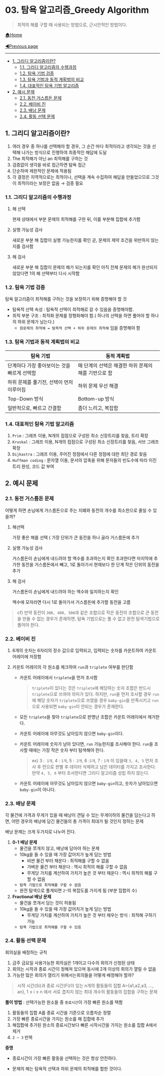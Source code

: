 # 03. 탐욕 알고리즘_Greedy Algorithm

> 최적의 해를 구할 때 사용되는 방법으로, 근시안적인 방법이다.

[🏠Home](https://github.com/batboy118/Study_Note)

[◀Previous page ](./)

---

<!-- TOC -->

- [1. 그리디 알고리즘이란?](#1-그리디-알고리즘이란)
	- [1.1. 그리디 알고리즘의 수행과정](#11-그리디-알고리즘의-수행과정)
	- [1.2. 탐욕 기법 검증](#12-탐욕-기법-검증)
	- [1.3. 탐욕 기법과 동적 계획법의 비교](#13-탐욕-기법과-동적-계획법의-비교)
	- [1.4. 대표적인 탐욕 기법 알고리즘](#14-대표적인-탐욕-기법-알고리즘)
- [2. 예시 문제](#2-예시-문제)
	- [2.1. 동전 거스름돈 문제](#21-동전-거스름돈-문제)
	- [2.2. 베이비 진](#22-베이비-진)
	- [2.3. 배낭 문제](#23-배낭-문제)
	- [2.4. 활동 선택 문제](#24-활동-선택-문제)

<!-- /TOC -->

## 1. 그리디 알고리즘이란?

1. 여러 경우 중 하나를 선택해야 할 경우, 그 순간 마다 최적이라고 생각되는 것을 선택해 나가는 방식으로 진행하여 최종적인 해답에 도달
2. The 최적해가 아닌 an 최적해를 구하는 것
3. 검증없이 생각을 바로 접근하면 탐욕 접근
4. 단순하며 제한적인 문제에 적용됨
5. 각 결정은 지역적으로는 최적이나, 선택을 계속 수집하여 해답을 만들었으므로 그것이 최적이라는 보장은 없음 → 검증 필요

### 1.1. 그리디 알고리즘의 수행과정

1. 해 선택

   현재 상태에서 부분 문제의 최적해를 구한 뒤, 이를 부분해 집합에 추가함

2. 실행 가능성 검사

   새로운 부분 해 집합이 실행 가능한지를 확인 곧, 문제의 제약 조건을 위반하지 않는지를 검사함

3. 해 검사

   새로운 부분 해 집합이 문제의 해가 되는지를 확인 아직 전체 문제의 해가 완선되지 않았다면 1의 해 선택부터 다시 시작함

### 1.2. 탐욕 기법 검증

탐욕 알고리즘이 최적해를 구하는 것을 보장하기 위해 증명해야 할 것

- 탐욕적 선택 속성 : 탐욕적 선택이 최적해로 갈 수 있음을 증명해야함.
- 최적 부분 구조 : 최적화 문제를 정형화해야 함.( 하나의 선택을 하면 풀어야 할 하나의 하위 문제가 남는다.)
  - `원문제의 최적해 = 탐욕적 선택 + 하위 문제의 최적해` 임을 증명해야 함

### 1.3. 탐욕 기법과 동적 계획법의 비교

| 탐욕 기법                                   | 동적 계획법                                          |
| ------------------------------------------- | ---------------------------------------------------- |
| 단계마다 가장 좋아보이는 것을 빠르게 선택함 | 매 단계의 선택은 해결한 하위 문제의 해를 기반으로 함 |
| 하위 문제를 풀기전, 선택이 먼저 이루어짐    | 하위 문제 우선 해결                                  |
| Top-Down 방식                               | Bottom-up 방식                                       |
| 일반적으로, 빠르고 간결함                   | 좀더 느리고, 복잡함                                  |

### 1.4. 대표적인 탐욕 기법 알고리즘

1. `Prim` : 그래프 이용, N개의 접점으로 구성된 최소 신장트리를 찾음, 트리 확장
2. `Kruskal` : 그래프 이용, N개의 접점으로 구성된 최소 신장트리를 찾음, 서브 그래프 확장
3. `Dijkastra` : 그래프 이용, 주어진 정점에서 다른 정점에 대한 최단 경로 찾음
4. `Huffman coding` : 문자열 이용, 문서의 압축을 위해 문자들의 빈도수에 따라 이진 트리 완성, 코드 값 부여

## 2. 예시 문제

### 2.1. 동전 거스름돈 문제

어떻게 하면 손님에게 거스름돈으로 주는 지폐와 동전의 개수를 최소한으로 줄일 수 있을까?

1. 해선택

   가장 좋은 해를 선택 ( 가장 단위가 큰 동전을 하나 골라 거스름돈에 추가

2. 실행 가능성 검사

   거스름돈이 손님에게 내드려야 할 액수를 초과하는지 확인 초과한다면 마지막에 추가한 동전을 거스름돈에서 빼고, 1로 돌아가서 현재보다 한 단계 작은 단위의 동전을 추가

3. 해 검사

   거스름돈이 손님에게 내드려야 하는 액수와 일치하는지 확인

   액수에 모자라면 다시 1로 돌아가서 거스름돈에 추가할 동전을 고름

> cf) 만약 동전이 `300, 400, 500`과 같은 조합으로 작은 동전의 조합으로 큰 동전을 만들 수 없는 경우가 존재하면, 탐욕 기법으로는 풀 수 없고 완전 탐색기법으로 풀어야 한다.

### 2.2. 베이비 진

1. 6개의 숫자는 6자리의 정수 값으로 입력되고, 입력되는 숫자를 카운트하여 카운트 어레이에 저장함

2. 카운트 어레이의 각 원소를 체크하여 `run`과 `triplete` 여부를 판단함

   - 카운트 어레이에서 `triplete`을 먼저 조사함

     > `triplete`이 있다는 것은 `triplete`에 해당하는 숫자 조합은 반드시 `triplete`으로 쓰여야 의미가 있다. 하지만,  `run`을 먼저 조사할 경우 `run`에 해당 숫자가 `triplete`으로 쓰였을 경우 `baby-gin`을 만족시키고 `run`으로 사용되면 `baby-gin`이 안되는 경우가 존재한다.

   - 모든 `triplete`을 찾아 `triplete`으로 판명난 조합은 카운트 어레이에서 제거한다.

   - 카운트 어레이에 아무것도 남아있지 않으면 `baby-gin`이다.

   - 카운트 어레이에 숫자가 남아 있다면, `run` 가능한지를 조사해야 한다. `run`을 조사할 때에는 가장 작은 숫자 부터 탐색해야 한다.

     > ex) 3 :` 1개`, 4 : `1개`, 5 :` 2개`, 6 :`1개`, 7 : `1개` 이 있을때 `3, 4, 5` 먼저 조사 후 런으로 판별 후 데이터 삭제하고 남은 데이터를 가지고 조사한다. 만약 `4, 5, 6` 부터 조사한다면 그리디 알고리즘 성립 하지 않는다.

   - 카운트 어레이에 아무것도 남아있지 않으면 `baby-gin`이고, 숫자가 남아있으면 `baby-gin`이 아니다.

### 2.3. 배낭 문제

각 물건에 가격과 무게가 있을 때 배낭이 견딜 수 있는 무게이하의 물건을 담는다고 하면, 어떤 경우의 배낭에 담긴 물건들의 총 가격이 최대가 될 것인지 정하는 문제

배낭 문제는 크게 두가지로 나누어 진다.

1. **0-1 배남 문제**
   - 물건을 쪼개지 않고, 배낭에 담아야 하는 문제
   - 10kg을 들 수 있을 때 가장 값어치가 높게 담는 방법
     - 비싼 물건 부터 채운다 : 최적해를 구할 수 없음
     - 가벼운 물건 부터 채운다 : 역시 최적의 해를 구할 수 없음
     - 무게당 가치를 계산하여 가치가 높은 것 부터 채운다 : 역시 최적의 해를 구할 수 없음
   - `탐욕 기법으로 최적해를 구할 수 없음`
   - 완전 탐색으로 풀게되면 `2ⁿ`의 복잡도를 가지게 됨 (부분 집합의 수)
2. **Fractional 배낭 문제**
   - 물건을 쪼개서 담는 것이 허용됨
   - 10kg을 들 수 있을 때 가장 값어치가 높게 담는 방법
     - 무게당 가치를 계산하여 가치가 높은 것 부터 채우는 방식 : 최적해 구하기 가능
   - `탐욕 기법으로 최적해를 구할 수 있음`

### 2.4. 활동 선택 문제

회의실을 배정하는 규칙

1. 금주 금요일 사용가능한 회의실은 1개이고 다수의 회의가 신청된 상태
2. 회의는 시작과 종료 시간이 정해져 있으며 동시에 2개 이상의 회의가 열릴 수 없음
3. 가능한 많은 회의가 열리기 위해서는회의들을 어떻게 배정해야 할까?

> 시작 시간(Si)과 종료 시간(Fi)이 있는 n개의 활동들의 집합 A={a1,a2,a3, ..., an}, 1 ≤ i ≤ n 에서 서로 겹치지 않는 최대 개수의 활동들의 집합을 구하는 문제

**풀이 방법** : 선택가능한 원소들 중 `종료시간`이 가장 빠른 원소를 택함

1. 활동들의 집합 A를 종료 시간을 기준으로 오름차순 정렬
2. 가장 빠른 종료시간을 가지는 원소를 해 집합에 추가
3. 해집합에 추가된 원소의 종료시간보다 빠른 시작시간을 가지는 원소를 집합 A에서 제거
4. `2 ~ 3` 반복

**증명**

- 종료시간이 가장 빠른 활동을 선택하는 것은 항상 안전하다.

- 문제의 해는 탐욕적 선택과 하위 문제의 최적해를 합한 것이다.
